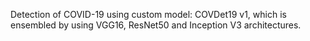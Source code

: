 Detection of COVID-19 using custom model: COVDet19 v1, which is ensembled by using VGG16, ResNet50 and Inception V3 architectures.
